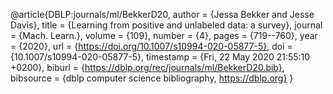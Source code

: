 @article{DBLP:journals/ml/BekkerD20,
  author    = {Jessa Bekker and
               Jesse Davis},
  title     = {Learning from positive and unlabeled data: a survey},
  journal   = {Mach. Learn.},
  volume    = {109},
  number    = {4},
  pages     = {719--760},
  year      = {2020},
  url       = {https://doi.org/10.1007/s10994-020-05877-5},
  doi       = {10.1007/s10994-020-05877-5},
  timestamp = {Fri, 22 May 2020 21:55:10 +0200},
  biburl    = {https://dblp.org/rec/journals/ml/BekkerD20.bib},
  bibsource = {dblp computer science bibliography, https://dblp.org}
}